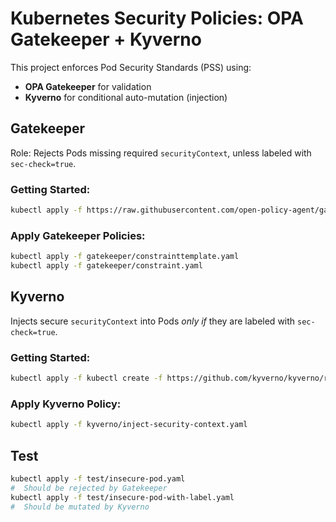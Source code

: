 # Kubernetes Security Policies: OPA Gatekeeper + Kyverno

This project enforces Pod Security Standards (PSS) using:
- **OPA Gatekeeper** for validation
- **Kyverno** for conditional auto-mutation (injection)

## Gatekeeper
Role: Rejects Pods missing required `securityContext`, unless labeled with `sec-check=true`.
### Getting Started:
```bash
kubectl apply -f https://raw.githubusercontent.com/open-policy-agent/gatekeeper/release-3.13/deploy/gatekeeper.yaml
```

### Apply Gatekeeper Policies:
```bash
kubectl apply -f gatekeeper/constrainttemplate.yaml
kubectl apply -f gatekeeper/constraint.yaml
```

## Kyverno
Injects secure `securityContext` into Pods *only if* they are labeled with `sec-check=true`.

### Getting Started:
```bash
kubectl apply -f kubectl create -f https://github.com/kyverno/kyverno/releases/download/v1.11.1/install.yaml
```

### Apply Kyverno Policy:
```bash
kubectl apply -f kyverno/inject-security-context.yaml
```

## Test
```bash
kubectl apply -f test/insecure-pod.yaml            
#  Should be rejected by Gatekeeper
kubectl apply -f test/insecure-pod-with-label.yaml 
#  Should be mutated by Kyverno
```
